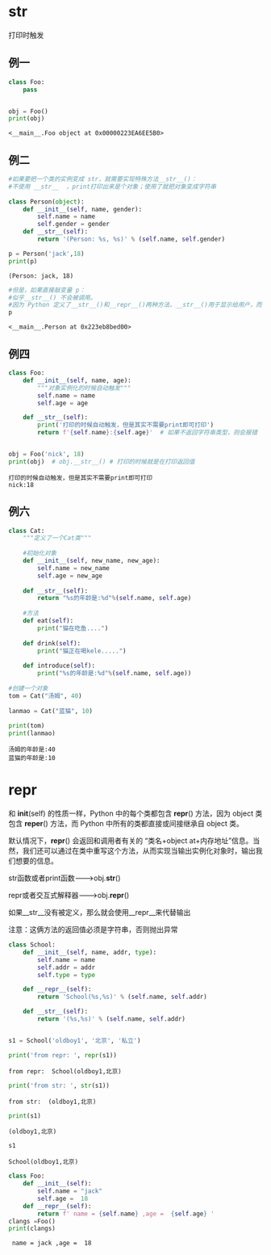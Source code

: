 # __str__

打印时触发

## 例一


```python
class Foo:
    pass


obj = Foo()
print(obj)
```

    <__main__.Foo object at 0x00000223EA6EE5B0>
    

## 例二


```python
#如果要把一个类的实例变成 str，就需要实现特殊方法__str__()：
#不使用 __str__  ，print打印出来是个对象；使用了就把对象变成字符串
 
class Person(object):
    def __init__(self, name, gender):
        self.name = name
        self.gender = gender
    def __str__(self):
        return '(Person: %s, %s)' % (self.name, self.gender)

p = Person('jack',18)
print(p)
```

    (Person: jack, 18)
    


```python
#但是，如果直接敲变量 p：
#似乎__str__() 不会被调用。
#因为 Python 定义了__str__()和__repr__()两种方法，__str__()用于显示给用户，而__repr__()用于显示给开发人员。
p
```




    <__main__.Person at 0x223eb8bed00>



## 例四


```python
class Foo:
    def __init__(self, name, age):
        """对象实例化的时候自动触发"""
        self.name = name
        self.age = age

    def __str__(self):
        print('打印的时候自动触发，但是其实不需要print即可打印')
        return f'{self.name}:{self.age}'  # 如果不返回字符串类型，则会报错


obj = Foo('nick', 18)
print(obj)  # obj.__str__() # 打印的时候就是在打印返回值
```

    打印的时候自动触发，但是其实不需要print即可打印
    nick:18
    

## 例六


```python
class Cat:
    """定义了一个Cat类"""
 
    #初始化对象
    def __init__(self, new_name, new_age):
        self.name = new_name
        self.age = new_age
 
    def __str__(self):
        return "%s的年龄是:%d"%(self.name, self.age)
 
    #方法
    def eat(self):
        print("猫在吃鱼....")
 
    def drink(self):
        print("猫正在喝kele.....")
 
    def introduce(self):
        print("%s的年龄是:%d"%(self.name, self.age))
 
#创建一个对象
tom = Cat("汤姆", 40)
 
lanmao = Cat("蓝猫", 10)
 
print(tom)
print(lanmao)
```

    汤姆的年龄是:40
    蓝猫的年龄是:10
    

# __repr__

和 __init__(self) 的性质一样，Python 中的每个类都包含 __repr__() 方法，因为 object 类包含 __reper__() 方法，而 Python 中所有的类都直接或间接继承自 object 类。

默认情况下，__repr__() 会返回和调用者有关的 “类名+object at+内存地址”信息。当然，我们还可以通过在类中重写这个方法，从而实现当输出实例化对象时，输出我们想要的信息。

str函数或者print函数--->obj.__str__()

repr或者交互式解释器--->obj.__repr__()

如果__str__没有被定义，那么就会使用__repr__来代替输出

注意：这俩方法的返回值必须是字符串，否则抛出异常



```python
class School:
    def __init__(self, name, addr, type):
        self.name = name
        self.addr = addr
        self.type = type

    def __repr__(self):
        return 'School(%s,%s)' % (self.name, self.addr)

    def __str__(self):
        return '(%s,%s)' % (self.name, self.addr)


s1 = School('oldboy1', '北京', '私立')

```


```python
print('from repr: ', repr(s1))
```

    from repr:  School(oldboy1,北京)
    


```python
print('from str: ', str(s1))
```

    from str:  (oldboy1,北京)
    


```python
print(s1)
```

    (oldboy1,北京)
    


```python
s1
```




    School(oldboy1,北京)




```python
class Foo:
    def __init__(self):
        self.name = "jack"
        self.age =  18
    def __repr__(self):
        return f' name = {self.name} ,age =  {self.age} '
clangs =Foo()
print(clangs)
```

     name = jack ,age =  18 
    
